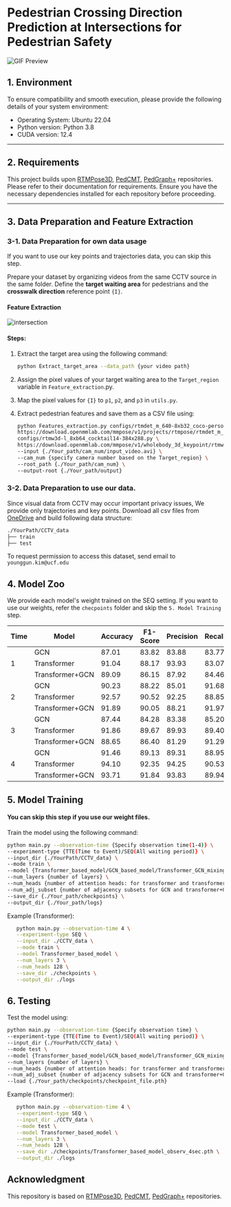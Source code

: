 # Pedestrian Crossing Direction Prediction at Intersections for Pedestrian Safety


![GIF Preview](Geo_invariant_gif.gif)

## 1. Environment
To ensure compatibility and smooth execution, please provide the following details of your system environment:
- Operating System: Ubuntu 22.04
- Python version: Python 3.8
- CUDA version: 12.4
---

## 2. Requirements
This project builds upon [RTMPose3D](https://github.com/open-mmlab/mmpose/tree/main/projects/rtmpose), [PedCMT](https://github.com/xbchen82/PedCMT), [PedGraph+](https://github.com/RodrigoGantier/Pedestrian_graph_plus.git) repositories. Please refer to their documentation for requirements. Ensure you have the necessary dependencies installed for each repository before proceeding.

---

## 3. Data Preparation and Feature Extraction

### 3-1. Data Preparation for own data usage
If you want to use our key points and trajectories data, you can skip this step.

Prepare your dataset by organizing videos from the same CCTV source in the same folder. Define the **target waiting area** for pedestrians and the **crosswalk direction** reference point `{I}`.

#### Feature Extraction
![intersection](https://github.com/user-attachments/assets/7af85e64-2b0e-4003-9620-f53f6972462a)


#### Steps:
1. Extract the target area using the following command:
   ```bash
   python Extract_target_area --data_path {your video path}
   ```
2. Assign the pixel values of your target waiting area to the `Target_region` variable in `Feature_extraction`.py.

3. Map the pixel values for `{I}` to `p1`, `p2`, and `p3` in `utils.py`.

4. Extract pedestrian features and save them as a CSV file using:
   ```bash
   python Features_extraction.py configs/rtmdet_m_640-8xb32_coco-person.py \
   https://download.openmmlab.com/mmpose/v1/projects/rtmpose/rtmdet_m_8xb32-100e_coco-obj365-person-235e8209.pth \
   configs/rtmw3d-l_8xb64_cocktail14-384x288.py \
   https://download.openmmlab.com/mmpose/v1/wholebody_3d_keypoint/rtmw3d/rtmw3d-l_8xb64_cocktail14-384x288-794dbc78_20240626.pth \
   --input {./Your_path/cam_num/input_video.avi} \
   --cam_num {specify camera number based on the Target_region} \
   --root_path {./Your_path/cam_num} \
   --output-root {./Your_path/output}
   ```

### 3-2. Data Preparation to use our data.
Since visual data from CCTV may occur important privacy issues, We provide only trajectories and key points.
Download all csv files from [OneDrive](https://ucf-my.sharepoint.com/my?id=%2Fpersonal%2Fyo171134%5Fucf%5Fedu%2FDocuments%2FCrossing%20Dirrection%20Prediction%2FCCTV%5Fdata&login_hint=yo171134%40ucf%2Eedu) and build following data structure:

```bash
./YourPath/CCTV_data
├── train
├── test
```
To request permission to access this dataset, send email to `younggun.kim@ucf.edu`

## 4. Model Zoo

We provide each model's weight trained on the SEQ setting. If you want to use our weights, refer the `checpoints` folder and skip the `5. Model Training` step.

| Time | Model | Accuracy | F1-Score | Precision | Recall |
|----------|----------|---------------|----------------------|-----------------|--------------------|
|  | GCN | 87.01 | 83.82 | 83.88 | 83.77 | 
| 1 | Transformer | 91.04 | 88.17 | 93.93 | 83.07 | 
|  | Transformer+GCN | 89.09 | 86.15 | 87.92 | 84.46 | 
|  | GCN | 90.23 | 88.22 | 85.01 | 91.68 | 
| 2 | Transformer | 92.57 | 90.52 | 92.25 | 88.85 | 
|  | Transformer+GCN | 91.89 | 90.05 | 88.21 | 91.97 |
|  | GCN | 87.44 | 84.28 | 83.38 | 85.20 | 
| 3 | Transformer | 91.86 | 89.67 | 89.93 | 89.40 | 
|  | Transformer+GCN | 88.65 | 86.40 | 81.29 | 91.29 | 
|  | GCN | 91.46 | 89.13 | 89.31 | 88.95 | 
| 4 | Transformer | 94.10 | 92.35 | 94.25 | 90.53 | 
|  | Transformer+GCN | 93.71 | 91.84 | 93.83 | 89.94 | 

## 5. Model Training 
#### You can skip this step if you use our weight files.
Train the model using the following command:

   ```bash
   python main.py --observation-time {Specify observation time(1-4)} \
   --experiment-type {TTE(Time to Event)/SEQ(All waiting period)} \
   --input_dir {./YourPath/CCTV_data} \
   --mode train \
   --model {Transformer_based_model/GCN_based_model/Transformer_GCN_mixing_model} \
   --num_layers {number of layers} \
   --num_heads {number of attention heads: for transformer and transformer+GCN} \
   --num_adj_subset {number of adjacency subsets for GCN and transformer+GCN } \
   --save_dir {./Your_path/checkpoints} \
   --output_dir {./Your_path/logs}
   ```
Example (Transformer):
```bash
   python main.py --observation-time 4 \
   --experiment-type SEQ \
   --input_dir ./CCTV_data \
   --mode train \
   --model Transformer_based_model \
   --num_layers 3 \
   --num_heads 128 \
   --save_dir ./checkpoints \
   --output_dir ./logs
```


## 6. Testing
Test the model using:
   ```bash
   python main.py --observation-time {Specify observation time} \
   --experiment-type {TTE(Time to Event)/SEQ(All waiting period)} \
   --input_dir {./YourPath/CCTV_data} \
   --mode test \
   --model {Transformer_based_model/GCN_based_model/Transformer_GCN_mixing_model} \
   --num_layers {number of layers} \
   --num_heads {number of attention heads: for transformer and transformer+GCN} \
   --num_adj_subset {number of adjacency subsets for GCN and transformer+GCN } \
   --load {./Your_path/checkpoints/checkpoint_file.pth}
   ```
Example (Transformer):
```bash
   python main.py --observation-time 4 \
   --experiment-type SEQ \
   --input_dir ./CCTV_data \
   --mode test \
   --model Transformer_based_model \
   --num_layers 3 \
   --num_heads 128 \
   --save_dir ./checkpoints/Transformer_based_model_observ_4sec.pth \
   --output_dir ./logs
```

## Acknowledgment
This repository is based on [RTMPose3D](https://github.com/open-mmlab/mmpose/tree/main/projects/rtmpose), [PedCMT](https://github.com/xbchen82/PedCMT), [PedGraph+](https://github.com/RodrigoGantier/Pedestrian_graph_plus.git) repositories. 

